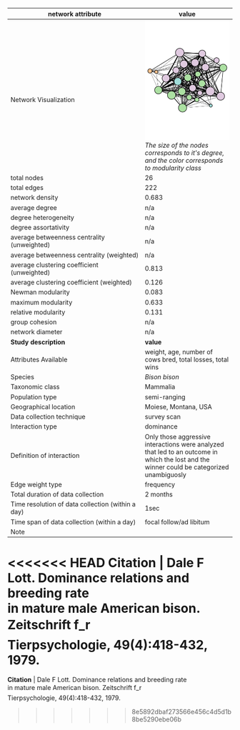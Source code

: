 network attribute|value
---|---
<img width=2500> Network Visualization | ![NetworkImage](/Networks/Network%20Visualizations/bison_lott_dominance.png) *The size of the nodes corresponds to it's degree, and the color corresponds to modularity class*
total nodes|26
total edges|222
network density|0.683
average degree|n/a
degree heterogeneity|n/a
degree assortativity|n/a
average betweenness centrality (unweighted)|n/a
average betweenness centrality (weighted)|n/a
average clustering coefficient (unweighted)|0.813
average clustering coefficient (weighted)|0.126
Newman modularity|0.083
maximum modularity|0.633
relative modularity|0.131
group cohesion|n/a
network diameter|n/a
**Study description**|**value**
Attributes Available|weight, age, number of cows bred, total losses, total wins
Species|*Bison bison*
Taxonomic class|Mammalia
Population type|semi-ranging
Geographical location|Moiese, Montana, USA
Data collection technique|survey scan
Interaction type|dominance
Definition of interaction|Only those aggressive interactions were analyzed that led to an outcome in which the lost and the winner could be categorized unambiguosly
Edge weight type|frequency
Total duration of data collection|2 months
Time resolution of data collection (within a day)|1sec
Time span of data collection (within a day)|focal follow/ad libitum
Note|
<<<<<<< HEAD
**Citation** | Dale F Lott. Dominance relations and breeding rate <br> in mature male American bison. Zeitschrift f_r <br> Tierpsychologie, 49(4):418-432, 1979.
=======
**Citation** | Dale F Lott. Dominance relations and breeding rate <br> in mature male American bison. Zeitschrift f_r <br> Tierpsychologie, 49(4):418-432, 1979.
>>>>>>> 8e5892dbaf273566e456c4d5d1b8be5290ebe06b
